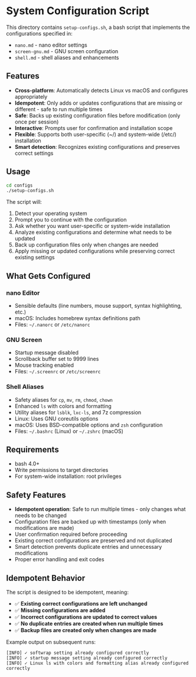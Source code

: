 # System Configuration Script

This directory contains `setup-configs.sh`, a bash script that implements the configurations specified in:
- `nano.md` - nano editor settings
- `screen-gnu.md` - GNU screen configuration  
- `shell.md` - shell aliases and enhancements

## Features

- **Cross-platform**: Automatically detects Linux vs macOS and configures appropriately
- **Idempotent**: Only adds or updates configurations that are missing or different - safe to run multiple times
- **Safe**: Backs up existing configuration files before modification (only once per session)
- **Interactive**: Prompts user for confirmation and installation scope
- **Flexible**: Supports both user-specific (~/) and system-wide (/etc/) installation
- **Smart detection**: Recognizes existing configurations and preserves correct settings

## Usage

```bash
cd configs
./setup-configs.sh
```

The script will:
1. Detect your operating system
2. Prompt you to continue with the configuration
3. Ask whether you want user-specific or system-wide installation
4. Analyze existing configurations and determine what needs to be updated
5. Back up configuration files only when changes are needed
6. Apply missing or updated configurations while preserving correct existing settings

## What Gets Configured

### nano Editor
- Sensible defaults (line numbers, mouse support, syntax highlighting, etc.)
- macOS: Includes homebrew syntax definitions path
- Files: `~/.nanorc` or `/etc/nanorc`

### GNU Screen
- Startup message disabled
- Scrollback buffer set to 9999 lines
- Mouse tracking enabled
- Files: `~/.screenrc` or `/etc/screenrc`

### Shell Aliases
- Safety aliases for `cp`, `mv`, `rm`, `chmod`, `chown`
- Enhanced `ls` with colors and formatting
- Utility aliases for `lsblk`, `lxc-ls`, and 7z compression
- Linux: Uses GNU coreutils options
- macOS: Uses BSD-compatible options and `zsh` configuration
- Files: `~/.bashrc` (Linux) or `~/.zshrc` (macOS)

## Requirements

- bash 4.0+
- Write permissions to target directories
- For system-wide installation: root privileges

## Safety Features

- **Idempotent operation**: Safe to run multiple times - only changes what needs to be changed
- Configuration files are backed up with timestamps (only when modifications are made)
- User confirmation required before proceeding
- Existing correct configurations are preserved and not duplicated
- Smart detection prevents duplicate entries and unnecessary modifications
- Proper error handling and exit codes

## Idempotent Behavior

The script is designed to be idempotent, meaning:
- ✅ **Existing correct configurations are left unchanged**
- ✅ **Missing configurations are added**
- ✅ **Incorrect configurations are updated to correct values**
- ✅ **No duplicate entries are created when run multiple times**
- ✅ **Backup files are created only when changes are made**

Example output on subsequent runs:
```
[INFO] ✓ softwrap setting already configured correctly
[INFO] ✓ startup message setting already configured correctly
[INFO] ✓ Linux ls with colors and formatting alias already configured correctly
```